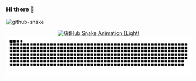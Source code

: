 ### Hi there 👋

<!--
**HarshMathur86/HarshMathur86** is a ✨ _special_ ✨ repository because its `README.md` (this file) appears on your GitHub profile.

Here are some ideas to get you started:

- 🔭 I’m currently working on ...
- 🌱 I’m currently learning ...
- 👯 I’m looking to collaborate on ...
- 🤔 I’m looking for help with ...
- 💬 Ask me about ...
- 📫 How to reach me: ...
- 😄 Pronouns: ...
- ⚡ Fun fact: ...
-->

<picture>
  <source media="(prefers-color-scheme: dark)" srcset="[github-contribution-grid-snake-dark.svg](https://github.com/HarshMathur86/HarshMathur86/blob/output/github-contribution-grid-snake-dark.svg)" />
  <source media="(prefers-color-scheme: light)" srcset="[github-contribution-grid-snake.svg](https://github.com/HarshMathur86/HarshMathur86/blob/output/github-contribution-grid-snake.svg)https://github.com/HarshMathur86/HarshMathur86/blob/output/github-contribution-grid-snake.svg" />
  <img alt="github-snake" src="github-snake.svg" />
</picture>

<p align="center">
  <a href="https://github.com/HarshMathur86/HarshMathur86/blob/output/github-contribution-grid-snake-light.svg">
    <img alt="GitHub Snake Animation (Light)" src="https://github.com/HarshMathur86/HarshMathur86/blob/output/github-contribution-grid-snake-light.svg">
  </a>
  <a href="https://github.com/HarshMathur86/HarshMathur86/blob/output/github-contribution-grid-snake-dark.svg">
    <img alt="GitHub Snake Animation (Dark)" src="https://github.com/HarshMathur86/HarshMathur86/blob/output/github-contribution-grid-snake-dark.svg">
  </a>
</p>

